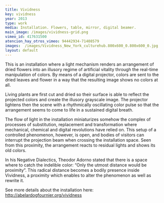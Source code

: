 ```yaml
---
title: Vividness
key: vividness
year: 2013
type: work
media: Installation. Flowers, table, mirror, digital beamer.
main_image: /images/vividness-grid.png
vimeo_id: 417631500
atencion_hay_otros_vimeo: 94442934-71408579
images:  /images/Vividness_New_York_culturehub.800x600_0.800x600_0.jpg,/images/vividness-1s.800x600_0.jpg,/images/vividness-2s.800x600_0.jpg,/images/vividness-3s.800x600_0.jpg,/images/vividness-4s.800x600_0.jpg,/images/vividness-5s.800x600_0.jpg,/images/vividness-setup-0s.800x600_0.jpg
layout: default
---
```


This is an installation where a light mechanism renders an arrangement of dried flowers into an illusory regime of artificial vitality through the real-time manipulation of colors. By means of a digital projector, colors are sent to the dried leaves and flower in a way that the resulting image shows no colors at all.

Living plants are first cut and dried so their surface is able to reflect the projected colors and create the illusory grayscale image. The projector lightens then the scene with a rhythmically oscillating color pulse so that the arrangement seems to come to life in a sustained digital breath.

The flow of light in the installation miniaturizes somehow the complex of processes of substitution, replacement and transformation where mechanical, chemical and digital revolutions have relied on. This setup of a controlled phenomenon, however, is open, and bodies of visitors can interrupt the projection beam when crossing the installation space. Seen from this proximity, the arrangement reacts to residual lights and shows its old colors.

In his Negative Dialectics, Theodor Adorno stated that there is a space where to catch the indelible color: “Only the utmost distance would be proximity”. This radical distance becomes a bodily presence inside Vividness, a proximity which enables to alter the phenomenon as well as rewrite it.

See more details about the installation here: http://abelardogfournier.org/vividness
